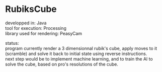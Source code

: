 # RubiksCube

developped in: Java  
tool for execution: Processing  
library used for rendering: PeasyCam  

status:  
program currently render a 3 dimensionnal rubik's cube, apply moves to it (scramble) and solve it back to initial state using reverse instructions.  
next step would be to implement machine learning, and to train the AI to solve the cube, based on pro's resolutions of the cube.  
